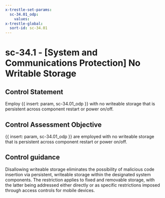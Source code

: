 ```yaml
---
x-trestle-set-params:
  sc-34.01_odp:
    values:
x-trestle-global:
  sort-id: sc-34.01
---
```


# sc-34.1 - \[System and Communications Protection\] No Writable Storage

## Control Statement

Employ {{ insert: param, sc-34.01_odp }} with no writeable storage that is persistent across component restart or power on/off.

## Control Assessment Objective

 {{ insert: param, sc-34.01_odp }} are employed with no writeable storage that is persistent across component restart or power on/off.

## Control guidance

Disallowing writeable storage eliminates the possibility of malicious code insertion via persistent, writeable storage within the designated system components. The restriction applies to fixed and removable storage, with the latter being addressed either directly or as specific restrictions imposed through access controls for mobile devices.
